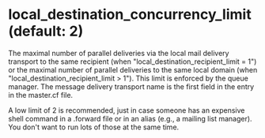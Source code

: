 # local_destination_concurrency_limit (default: 2)
 The maximal number of parallel deliveries via the local mail
delivery transport to the same recipient (when
"local\_destination\_recipient\_limit = 1") or the maximal number of
parallel deliveries to the same local domain (when
"local\_destination\_recipient\_limit > 1"). This limit is enforced by
the queue manager. The message delivery transport name is the first
field in the entry in the master.cf file. 


 A low limit of 2 is recommended, just in case someone has an
expensive shell command in a .forward file or in an alias (e.g.,
a mailing list manager). You don't want to run lots of those at
the same time. 


